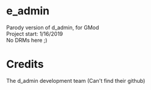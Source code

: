 # e_admin

Parody version of d_admin, for GMod  
Project start: 1/16/2019  
No DRMs here ;)  

Credits
======

The d_admin development team (Can't find their github)
